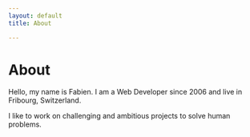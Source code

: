 ```yaml
---
layout: default
title: About

---
```


# About

Hello, my name is Fabien. I am a Web Developer since 2006 and live in Fribourg, Switzerland.

I like to work on challenging and ambitious projects to solve human problems.
